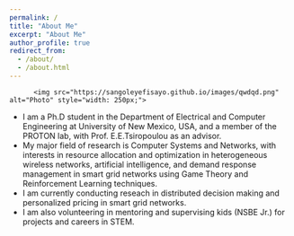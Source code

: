 ```yaml
---
permalink: /
title: "About Me"
excerpt: "About Me"
author_profile: true
redirect_from: 
  - /about/
  - /about.html
---
```

          <img src="https://sangoleyefisayo.github.io/images/qwdqd.png" alt="Photo" style="width: 250px;">

  - I am a Ph.D student in the Department of Electrical and Computer Engineering at University of New Mexico, USA, and a member of the PROTON lab, with Prof. E.E.Tsiropoulou as an advisor.
  - My major field of research is Computer Systems and Networks, with interests in resource allocation and optimization in heterogeneous wireless networks, artificial intelligence, and demand response management in smart grid networks using Game Theory and Reinforcement Learning techniques.
  - I am currently conducting reseach in distributed decision making and personalized pricing in smart grid networks.
  - I am also volunteering in mentoring and supervising kids (NSBE Jr.) for projects and careers in STEM.
